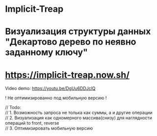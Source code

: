 # Implicit-Treap
# Визуализация структуры данных "Декартово дерево по неявно заданному ключу"
# https://implicit-treap.now.sh/
Video demo: https://youtu.be/DgUu6DDJclQ

! Не оптимизированно под мобильную версию !

// Todo:                                                                                                                                    
// 1. Возможность запроса не толька как суммы, а и другие операции                                                                          
// 2. Визуализация как одномерного массива(снизу) для наглядности операций to front, reverse                                                
// 3. Оптимизировать мобильную версию
